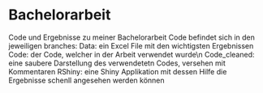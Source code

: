 # Bachelorarbeit
Code und Ergebnisse zu meiner Bachelorarbeit
Code befindet sich in den jeweiligen branches:
  Data: ein Excel File mit den wichtigsten Ergebnissen
  Code: der Code, welcher in der Arbeit verwendet wurde\n
  Code_cleaned: eine saubere Darstellung des verwendetetn Codes, versehen mit Kommentaren
  RShiny: eine Shiny Applikation mit dessen Hilfe die Ergebnisse schenll angesehen werden können
